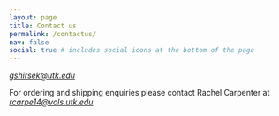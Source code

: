 ```yaml
---
layout: page
title: Contact us
permalink: /contactus/
nav: false
social: true # includes social icons at the bottom of the page
---
```


<i class="fa fa-envelope"></i> <em> gshirsek@utk.edu </em> </br>


For ordering and shipping enquiries please contact Rachel Carpenter at <i class="fa fa-envelope"></i> <em>rcarpe14@vols.utk.edu</em>

